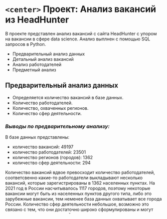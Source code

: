 # `<center>` Проект: Анализ вакансий из HeadHunter

В проекте представлен анализ вакансий с сайта HeadHunter с упором на вакансии в сфере data science. Анализ выплнен с помощью SQL запросов в Python.

* Предварительный анализ данных
* Детальный анализ вакансий
* Анализ работодателей
* Предметный анализ

## Предварительный анализ данных

* Определяется количество вакансий в базе данных.
* Количество работодателей.
* Количество, охваченных регионов.
* Количество сфер деятельности.

### *Выводы по предварительному анализу:*

В базе данных представлены:

+ количество вакансий: 49197
+ количество работодателей: 23501
+ количество регионов (городов): 1362
+ количество сфер деятельности: 294

Количество вакансий вдвое превосходит количество работодателей, соответсвенно какие-то работодатели выкладывают несколько вакансий, которые зарегистрированы в 1362 населенных пунктах. На 2021 год в России насчитывалось 1117 городов, поэтому некоторые вакансии могут быть из населенных пунктов другого типа, либо это зарубежные вакансии, тем неменее база данных охватывает все города России. Количество сфер деятельности небольшое, возможно это связано с тем, что они достаточно широко сформулированы и могут иметь несколько направлений.

## Детальный анализ вакансий

* Количество вакансий в каждом регионе.
* Указывают ли работодатели зарплату?
* Среднее значение для верхней и нижней границы зарплатной вилки.
* Количество вакансий по типу рабочего графика и типу трудоустройства.
* Количество вакансий по требуемому опыту.

### *выводы по детальному анализу вакансий*

В пятерке городов-лидеров по количеству вакансий  наблюдается большой разброс значений. Лидирующую позицию занимает Москва - 5333 вакансии. Замыкает пятерку Алматы - 1892 вакансии. Связано это с достаточно обширным рынком труда в Москве и спросом на вакансии в этом городе. На втором месте Санкт-Петербург, но количество вакансий здесь почти в 2 раза ниже - 2851. Это связано с большим количеством работодателей в Москве. Примерно на одном уровне завершающая тройка - Минск, Новосибирск, Алматы. Новосибирск входит в число городов-миллионников, в которых достаточно большое количество вакансий. Минск и Алматы подтверждают наличие на сайте вкакнсий из стран ближнего зарубежья. Возможно hh, в первую очередь, все-таки рассчитан на кандидатов из других стран и предлагает вакансии по России, но и дает возможность для поиска работы внутри своей страны.

Из 49197 вакансий заполнено хотя бы одно из полей с зарплатой у 24073 - это около половины. Часто работодатели указывают только стартовую границу зарплаты. Однако, значительное количество вакансий без указаний зарплаты. Отчасти это может быть связано с тем, что не все организации стремятся публиковать даже примерные зарплаты своих сотрудников. С дргуой стороны, если не говорить о бюджетной сфере, где с формированием зарплаты более строго, то, вероятно, работодатели нацелены более гибко подходить к вопросу зарплаты. Ее уровень может определяться в ходе собеседования, исходя из квалификации, личностных и профессиональных характеристик специалиста, иногда и из его пожеланий. Видимо больше вакансий с закрытой информации о зарплате у высококвалифицированных специалистов, специалистов с большим опытом и на руководящие должности.

Среднее значение для нижней границы зарплаты - 71 065 руб., а для верхней - 110 537 руб. Средняя зарплата в России за 2021 год - 57 244 руб. а за 1-3 кварталы 2022 г. - в границах 60 - 63 тыс. руб. Нижняя граница зарплатной вилки находится чуть выше среднего значения по России, однако, это может быть связано с большим разбросом средней зарплаты по регионам РФ. Зарплатная вилка формируется при исследоввании рынка труда, имеет значение конкурентоспособность зарплаты, зарплата на аналогичных должностях в других компаниях и ожидаемая зарплата соискателей. Можно также предположить, что средняя ожидаемая зарплата соискателей находится таже в районе нижней границы, а соответственно немного выше средней зарплаты по России. На верхнюю границу, видимо, больше влияют профессиональные и личные качества конкретного соискателя.

Работодателями предлагаются разнообразные сочетаний типов рабочего графика и типов трудоустройства. Значительная часть вакансий предлагает полную занятость. На первом месте с большим отрывом "полный день - полная занятость" - 35367 вакансий, на второй позиции "удаленная работа - полная занятость" - 7802 вакансии. С точки зрения соискателей полная занятость может быть не всегда удобна, а с точки зрения работодателя ей отдается предпочтение. Для сотрудников на полной занятости проще планировать и распределять работу. Тот же объем работы может быть выполнен меньшим количеством сотрудников, если они работают полный день. Также на качество работы влияет если какой-то проект ведет один сотрудник или одна группа.

Небольшое количество вакансий по стажировкам, видимо, этот тип трудоустройства не имеет большого развития в России. Проектная работа также в последних рядах по количеству вакансий, потому что предполагает найм специалиста для выполнения какого-то определенного проекта. И как показано в таблице крайне редко стажирока и проектная работа сочетаются со сменным, гибким графиком и вахтовым методом.

Важным показателем для работодателя является опыт работы соискателя. С помощью опыта работы можно свободно проследить карьерный рост специалиста, его достижения и профессиональные успехи. Если говорить о какой-то конкретной должности, то работодателей больше всего интересует опыт работы от 1 года до 3 лет: 26152 вакансии, затем от 3 до 6 лет: 14511 вакансий. Опыт 1-3 года достаточен для того, чтобы специалист освоился в профессии, научился самостоятельно выполнять определенные задачи, анализировать свою работу. Но возможно, не успел уйти в какую-то узкую специализацию, которой занимается конкретная организация. Так как в работе на похожих должностях в разных компаниях будут свои отличия и сотрудника все-равно придется чему-то обучать. Не менее важным для работодателя может являться, то что у сотрудников в этой категории опыта зарплатные ожидания меньше, чем у специалистов с опытом от 3 лет, которые в ряде сфер уже могут претендовать на более высокие или руководящие должности, с более высокой зарплатой.

## Анализ работодателей

* Тор-5 работодателей по количеству вакансий.
* Работодатели по регионам, где не указано количество вакансий.
* Количество регионов для каждого работодателя, где он публикует свои вакансии.
* Работодатели, которые не указывают сферу деятельности.
* Количество работодателей, у которых в качестве сферы деятельности указана разработка программного обеспечения.
* Регионы-миллионники, в которых представлены вакансии "Яндекс".

### *выводы по анализу работодателей*

В первую пятерку работодалелей по количеству вакансий выходят: Яндекс, Ростелеком, Тинькофф, СБЕР, Газпром нефть. Представленные компании достаточно крупные, имеют обширную сеть филиалов, поэтому они лидируют по количеству вакансий. Яндекс и СБЕР занчительно расширяют сферу деятельности, им требуется большое количество специалистов разного профиля. Яндекс лидирует со значительным отрывом. Это связано как с необходимостью в большом количестве сотрудников в разных направлениях деятельности компании, так и, вероятно, с частой сменой сотрудников.

По количеству регионов, в которых компании публикуют свои вакансии лидирует Яндекс, вторую позицию удерживает Ростелеком. Опять же это связано с обширной географией деятельности компаний. Чуть больший отрыв у Спецремонта. Остальные работодатели значительно отстают по данному показателю.

У 8419 работодателей не указана сфера деятельности. С одной стороны, это может быть связано с тем, что вакансия не имеет четкой специализации, а с другой для того чтобы вакансия чаще появлялась в поисковике.

Из 49197 вакансий разработка программного обеспечения в качестве сферы деятельности указана у 3553 работодателей.

## Предметный анализ

* Количество вакансий, которые имеют отношение к данным.
* Количество вакансий для junior data scientist.
* Количество вакансий для DS, в которых среди. ключевых навыков указаны SQL и Postgres.
* Количество вакансий для DS, в которых среди. ключевых навыков указан Python.
* Среднее количество ключевых навыков в вакансиях для специалистов DS.
* Средняя зарплата для пециалистов DS в зависимости от типа требуемого опыта.

### *выводы по предметному анализу*

Из 49197 вакансий 1771 вакансия имеет отношение к данным. Однако, для data science junior подходит всего 51 вакансия. Что говорит о востребованности на рыкне специалистов middle и senior. Скорее всего, это связано с желанием работодателя получать сразу опытного специалиста, а не тратить время на обучение сотрудника без опыта. Кроме того, в данной сфере высокая текучесть кадров и с получением опыта 1-3 года работник с большой долей вероятности уйдет из компании.

У 201 вакансии в качестве ключевого навыка указаны SQL и  PostgreSQL. Это говорит о востребованности навыка работы с базами данных. В свою очередь Python  указан 351 вакансии. Это связано с тем, что он больше подходит для работы с данными и машинного обучения и с тем, что в России мало распространен язык R.

Средняя зарплата для специалистов data science имеет большой разброс в зависимости от опыта. У специалистов без опыта она 74 643 руб., от 1 до 3 лет 139 675 руб., от 3 до 6 лет 243 115 руб. На каждом этапе опыта зарплата увеличивается почти в 2 раза. Это, конечно, связано и со сложностью задач, которые решают опытные специалисты, и, опять же, частый переход от работодателя к работодателю приводит к увеличению средней зарплаты. Так же на такой разброс может влиять большая разница в зарплатах у работодателей.
